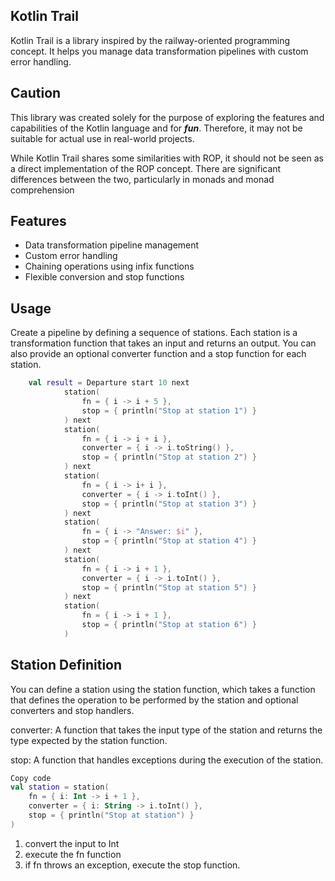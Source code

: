 ## Kotlin Trail
Kotlin Trail is a library inspired by the railway-oriented programming concept. It helps you manage data transformation pipelines with custom error handling.

## Caution
This library was created solely for the purpose of exploring the features and capabilities of the Kotlin language and for ***fun***. Therefore, it may not be suitable for actual use in real-world projects. 

While Kotlin Trail shares some similarities with ROP, it should not be seen as a direct implementation of the ROP concept. There are significant differences between the two, particularly in monads and monad comprehension



## Features
- Data transformation pipeline management
- Custom error handling
- Chaining operations using infix functions
- Flexible conversion and stop functions

## Usage
Create a pipeline by defining a sequence of stations. Each station is a transformation function that takes an input and returns an output. You can also provide an optional converter function and a stop function for each station.

```kotlin
    val result = Departure start 10 next
            station(
                fn = { i -> i + 5 },
                stop = { println("Stop at station 1") }
            ) next
            station(
                fn = { i -> i + i },
                converter = { i -> i.toString() },
                stop = { println("Stop at station 2") }
            ) next
            station(
                fn = { i -> i+ i },
                converter = { i -> i.toInt() },
                stop = { println("Stop at station 3") }
            ) next
            station(
                fn = { i -> "Answer: $i" },
                stop = { println("Stop at station 4") }
            ) next
            station(
                fn = { i -> i + 1 },
                converter = { i -> i.toInt() },
                stop = { println("Stop at station 5") }
            ) next
            station(
                fn = { i -> i + 1 },
                stop = { println("Stop at station 6") }
            )
```

## Station Definition
You can define a station using the station function, which takes a function that defines the operation to be performed by the station and optional converters and stop handlers.

converter: A function that takes the input type of the station and returns the type expected by the station function.

stop: A function that handles exceptions during the execution of the station.


```kotlin
Copy code
val station = station(
    fn = { i: Int -> i + 1 },
    converter = { i: String -> i.toInt() },
    stop = { println("Stop at station") }
)
```
1. convert the input to Int
2. execute the fn function
3. if fn throws an exception, execute the stop function.
